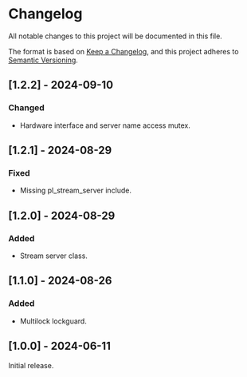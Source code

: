 # Changelog
All notable changes to this project will be documented in this file.

The format is based on [Keep a Changelog](https://keepachangelog.com/en/1.0.0/),
and this project adheres to [Semantic Versioning](https://semver.org/spec/v2.0.0.html).

## [1.2.2] - 2024-09-10
### Changed
- Hardware interface and server name access mutex.

## [1.2.1] - 2024-08-29
### Fixed
- Missing pl_stream_server include.

## [1.2.0] - 2024-08-29
### Added
- Stream server class.

## [1.1.0] - 2024-08-26
### Added
- Multilock lockguard.

## [1.0.0] - 2024-06-11
Initial release.